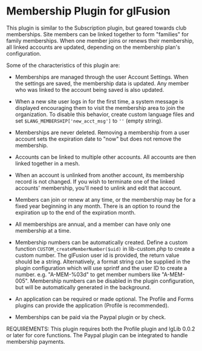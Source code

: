 Membership Plugin for glFusion
==============================

This plugin is similar to the Subscription plugin, but geared towards club
memberships. Site members can be linked together to form "families" for
family memberships. When one member joins or renews their membership, all
linked accounts are updated, depending on the membership plan's configuration.

Some of the characteristics of this plugin are:
- Memberships are managed through the user Account Settings. When the
  settings are saved, the membership data is updated. Any member who was
  linked to the account being saved is also updated.

- When a new site user logs in for the first time, a system message is
  displayed encouraging them to visit the membership area to join the
  organization. To disable this behavior, create custom language files and set
  `$LANG_MEMBERSHIP['new_acct_msg']` to `''` (empty string).

- Memberships are never deleted. Removing a membership from a user account
  sets the expiration date to "now" but does not remove the membership.

- Accounts can be linked to multiple other accounts. All accounts are then
  linked together in a mesh.

- When an account is unlinked from another account, its membership record is
  not changed. If you wish to terminate one of the linked accounts'
  membership, you'll need to unlink and edit that account.

- Members can join or renew at any time, or the membership may be for a fixed
  year beginning in any month. There is an option to round the expiration
  up to the end of the expiration month.

- All memberships are annual, and a member can have only one membership at
  a time.

- Membership numbers can be automatically created. Define a custom function
  `CUSTOM_createMemberNumber($uid)` in lib-custom.php to create a custom number.
  The glFusion user id is provided, the return value should be a string.
  Alternatively, a format string can be supplied in the plugin configuration
  which will use sprintf and the user ID to create a number. e.g. "A-MEM-%03d"
  to get member numbers like "A-MEM-005". Membership numbers can be disabled in
  the plugin configuration, but will be automatically generated in the background.

- An application can be required or made optional. The Profile and Forms plugins
can provide the application (Profile is recommended).

- Memberships can be paid via the Paypal plugin or by check.

REQUIREMENTS:
This plugin requires both the Profile plugin and lgLib 0.0.2 or later for core functions.
The Paypal plugin can be integrated to handle membership payments.
